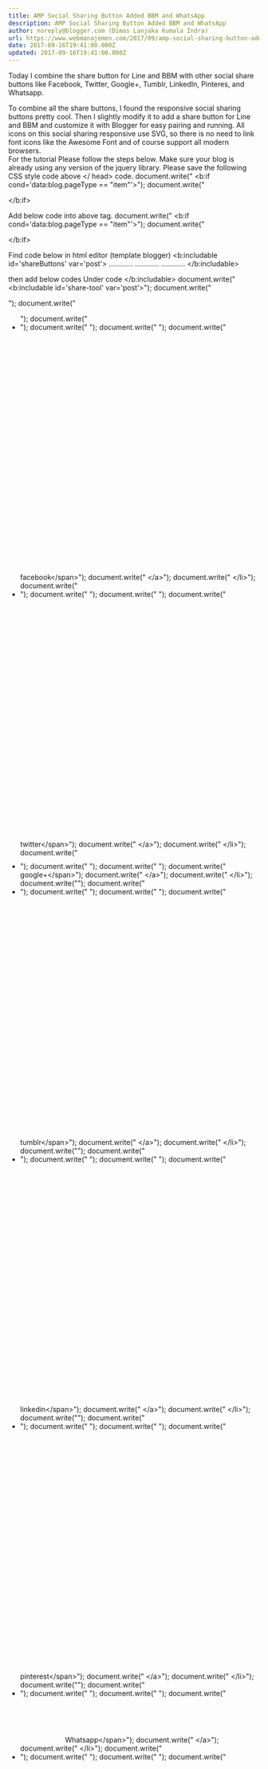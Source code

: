 ```yaml
---
title: AMP Social Sharing Button Added BBM and WhatsApp
description: AMP Social Sharing Button Added BBM and WhatsApp
author: noreply@blogger.com (Dimas Lanjaka Kumala Indra)
url: https://www.webmanajemen.com/2017/09/amp-social-sharing-button-added-bbm-and.html
date: 2017-09-16T19:41:00.000Z
updated: 2017-09-16T19:41:00.000Z
---
```


Today I combine the share button for Line and BBM with other social share buttons like Facebook, Twitter, Google+, Tumblr, LinkedIn, Pinteres, and Whatsapp.  

To combine all the share buttons, I found the responsive social sharing buttons pretty cool. Then I slightly modify it to add a share button for Line and BBM and customize it with Blogger for easy pairing and running.   All icons on this social sharing responsive use SVG, so there is no need to link font icons like the Awesome Font and of course support all modern browsers.  
For the tutorial Please follow the steps below. 
Make sure your blog is already using any version of the jquery library.
Please save the following CSS style code above </ head> code.
document.write("
<b:if cond='data:blog.pageType == &quot;item&quot;'>");
document.write("<style type='text\/css'>");
document.write("\/*<![CDATA[*\/");
document.write(".rrssb-buttons{box-sizing:border-box;font-family:"Helvetica Neue",Helvetica,Arial,sans-serif;font-size:10px;height:36px;margin:0;padding:0;width:100%}");
document.write(".rrssb-buttons:after{clear:both}");
document.write(".rrssb-buttons:after,.rrssb-buttons:before{content:' ';display:table}");
document.write(".rrssb-buttons li{box-sizing:border-box;float:left;height:100%;line-height:13px;list-style:none;margin:0;padding:0 2px}");
document.write(".rrssb-buttons li.rrssb-line a{background-color:#00C300}");
document.write(".rrssb-buttons li.rrssb-line a:hover{background-color:#00C300}");
document.write(".rrssb-buttons li.rrssb-facebook a{background-color:#306199}");
document.write(".rrssb-buttons li.rrssb-facebook a:hover{background-color:#244872}");
document.write(".rrssb-buttons li.rrssb-tumblr a{background-color:#32506d}");
document.write(".rrssb-buttons li.rrssb-tumblr a:hover{background-color:#22364a}");
document.write(".rrssb-buttons li.rrssb-linkedin a{background-color:#007bb6}");
document.write(".rrssb-buttons li.rrssb-linkedin a:hover{background-color:#005983}");
document.write(".rrssb-buttons li.rrssb-twitter a{background-color:#26c4f1}");
document.write(".rrssb-buttons li.rrssb-twitter a:hover{background-color:#0eaad6}");
document.write(".rrssb-buttons li.rrssb-googleplus a{background-color:#e93f2e}");
document.write(".rrssb-buttons li.rrssb-googleplus a:hover{background-color:#ce2616}");
document.write(".rrssb-buttons li.rrssb-pinterest a{background-color:#b81621}");
document.write(".rrssb-buttons li.rrssb-pinterest a:hover{background-color:#8a1119}");
document.write(".rrssb-buttons li.rrssb-whatsapp a{background-color:#43d854}");
document.write(".rrssb-buttons li.rrssb-whatsapp a:hover{background-color:#28c039}");
document.write(".rrssb-buttons li.rrssb-bbm a{background-color:#000}");
document.write(".rrssb-buttons li.rrssb-bbm a:hover{background-color:#000}");
document.write(".rrssb-buttons li a{background-color:#ccc;border-radius:2px;box-sizing:border-box;display:block;-moz-osx-font-smoothing:grayscale;-webkit-font-smoothing:antialiased;font-weight:400;height:100%;padding:11px 7px 12px 27px;position:relative;text-align:center;text-decoration:none;-webkit-transition:background-color .2s ease-in-out;transition:background-color .2s ease-in-out;width:100%}");
document.write(".rrssb-buttons li a .rrssb-icon{display:block;left:10px;padding-top:9px;position:absolute;top:0;width:10%}");
document.write(".rrssb-buttons li a .rrssb-icon svg{height:17px;width:17px}");
document.write(".rrssb-buttons li.rrssb-line a .rrssb-icon svg{height:36px;width:36px;}");
document.write(".rrssb-buttons li.rrssb-bbm a .rrssb-icon svg{height:26px;width:26px;margin: 5px 0 0 0;}");
document.write(".rrssb-buttons li.rrssb-line a,.rrssb-buttons li.rrssb-bbm a{padding:0}");
document.write(".rrssb-buttons li.rrssb-line a .rrssb-icon,.rrssb-buttons li.rrssb-bbm a .rrssb-icon{padding-top:0}");
document.write(".rrssb-buttons li a .rrssb-icon svg circle,.rrssb-buttons li a .rrssb-icon svg path{fill:#fff}");
document.write(".rrssb-buttons li a .rrssb-text{color:#fff}");
document.write(".rrssb-buttons li a:active{box-shadow:inset 1px 3px 15px 0 rgba(22,0,0,.25)}");
document.write(".rrssb-buttons li.small a{padding:0}");
document.write(".rrssb-buttons li.small a .rrssb-icon{left:auto;margin:0 auto;overflow:hidden;position:relative;top:auto;width:100%}");
document.write(".rrssb-buttons li.small a .rrssb-text{visibility:hidden}");
document.write(".rrssb-buttons.large-format,.rrssb-buttons.large-format li{height:auto}");
document.write(".rrssb-buttons.large-format li a{-webkit-backface-visibility:hidden;backface-visibility:hidden;border-radius:.2em;padding:8.5% 0 8.5% 12%}");
document.write(".rrssb-buttons.large-format li a .rrssb-icon{height:100%;left:7%;padding-top:0;width:12%}");
document.write(".rrssb-buttons.large-format li a .rrssb-icon svg{height:100%;position:absolute;top:0;width:100%}");
document.write(".rrssb-buttons.large-format li a .rrssb-text{-webkit-backface-visibility:hidden;backface-visibility:hidden}");
document.write(".rrssb-buttons.small-format{padding-top:5px}");
document.write(".rrssb-buttons.small-format li{height:80%;padding:0 1px}");
document.write(".rrssb-buttons.small-format li a .rrssb-icon{height:100%;padding-top:0}");
document.write(".rrssb-buttons.small-format li a .rrssb-icon svg{height:48%;position:relative;top:6px;width:80%}");
document.write(".rrssb-buttons.tiny-format{height:22px;position:relative}");
document.write(".rrssb-buttons.tiny-format li{padding-right:7px}");
document.write(".rrssb-buttons.tiny-format li a{background-color:transparent;padding:0}");
document.write(".rrssb-buttons.tiny-format li a .rrssb-icon{height:100%}");
document.write(".rrssb-buttons.tiny-format li a .rrssb-icon svg{height:70%;width:100%}");
document.write(".rrssb-buttons.tiny-format li a:active,.rrssb-buttons.tiny-format li a:hover{background-color:transparent}");
document.write(".rrssb-buttons.tiny-format li.rrssb-line a .rrssb-icon svg path{fill:#0a88ff}");
document.write(".rrssb-buttons.tiny-format li.rrssb-line a .rrssb-icon:hover .rrssb-icon svg path{fill:#0a88ff}");
document.write(".rrssb-buttons.tiny-format li.rrssb-facebook a .rrssb-icon svg path{fill:#306199}");
document.write(".rrssb-buttons.tiny-format li.rrssb-facebook a .rrssb-icon:hover .rrssb-icon svg path{fill:#18304b}");
document.write(".rrssb-buttons.tiny-format li.rrssb-tumblr a .rrssb-icon svg path{fill:#32506d}");
document.write(".rrssb-buttons.tiny-format li.rrssb-tumblr a .rrssb-icon:hover .rrssb-icon svg path{fill:#121d27}");
document.write(".rrssb-buttons.tiny-format li.rrssb-linkedin a .rrssb-icon svg path{fill:#007bb6}");
document.write(".rrssb-buttons.tiny-format li.rrssb-linkedin a .rrssb-icon:hover .rrssb-icon svg path{fill:#003650}");
document.write(".rrssb-buttons.tiny-format li.rrssb-twitter a .rrssb-icon svg path{fill:#26c4f1}");
document.write(".rrssb-buttons.tiny-format li.rrssb-twitter a .rrssb-icon:hover .rrssb-icon svg path{fill:#0b84a6}");
document.write(".rrssb-buttons.tiny-format li.rrssb-googleplus a .rrssb-icon svg path{fill:#e93f2e}");
document.write(".rrssb-buttons.tiny-format li.rrssb-googleplus a .rrssb-icon:hover .rrssb-icon svg path{fill:#a01e11}");
document.write(".rrssb-buttons.tiny-format li.rrssb-pinterest a .rrssb-icon svg path{fill:#b81621}");
document.write(".rrssb-buttons.tiny-format li.rrssb-pinterest a .rrssb-icon:hover .rrssb-icon svg path{fill:#5d0b11}");
document.write(".rrssb-buttons.tiny-format li.rrssb-whatsapp a .rrssb-icon svg path{fill:#43d854}");
document.write(".rrssb-buttons.tiny-format li.rrssb-whatsapp a .rrssb-icon:hover .rrssb-icon svg path{fill:#1f962d}");
document.write(".rrssb-buttons.tiny-format li.rrssb-bbm a .rrssb-icon svg path{fill:#000}");
document.write(".rrssb-buttons.tiny-format li.rrssb-bbm a .rrssb-icon:hover .rrssb-icon svg path{fill:#000}");
document.write("@media screen and (max-width:414px){.rrssb-buttons.small-format li.rrssb-line a .rrssb-icon svg{height:24px;width:24px;margin: -5px 0 0;}");
document.write(".rrssb-buttons.small-format li.rrssb-bbm a .rrssb-icon svg{height:18px;width:18px;margin: -2px 0 0;}");
document.write("}");
document.write("\/*]]>*\/");
document.write("<\/style>");
document.write("<\/b:if>");

<b:if cond='data:blog.pageType == &quot;item&quot;'>
<style type='text/css'>
/*<![CDATA[*/
.rrssb-buttons{box-sizing:border-box;font-family:"Helvetica Neue",Helvetica,Arial,sans-serif;font-size:10px;height:36px;margin:0;padding:0;width:100%}
.rrssb-buttons:after{clear:both}
.rrssb-buttons:after,.rrssb-buttons:before{content:' ';display:table}
.rrssb-buttons li{box-sizing:border-box;float:left;height:100%;line-height:13px;list-style:none;margin:0;padding:0 2px}
.rrssb-buttons li.rrssb-line a{background-color:#00C300}
.rrssb-buttons li.rrssb-line a:hover{background-color:#00C300}
.rrssb-buttons li.rrssb-facebook a{background-color:#306199}
.rrssb-buttons li.rrssb-facebook a:hover{background-color:#244872}
.rrssb-buttons li.rrssb-tumblr a{background-color:#32506d}
.rrssb-buttons li.rrssb-tumblr a:hover{background-color:#22364a}
.rrssb-buttons li.rrssb-linkedin a{background-color:#007bb6}
.rrssb-buttons li.rrssb-linkedin a:hover{background-color:#005983}
.rrssb-buttons li.rrssb-twitter a{background-color:#26c4f1}
.rrssb-buttons li.rrssb-twitter a:hover{background-color:#0eaad6}
.rrssb-buttons li.rrssb-googleplus a{background-color:#e93f2e}
.rrssb-buttons li.rrssb-googleplus a:hover{background-color:#ce2616}
.rrssb-buttons li.rrssb-pinterest a{background-color:#b81621}
.rrssb-buttons li.rrssb-pinterest a:hover{background-color:#8a1119}
.rrssb-buttons li.rrssb-whatsapp a{background-color:#43d854}
.rrssb-buttons li.rrssb-whatsapp a:hover{background-color:#28c039}
.rrssb-buttons li.rrssb-bbm a{background-color:#000}
.rrssb-buttons li.rrssb-bbm a:hover{background-color:#000}
.rrssb-buttons li a{background-color:#ccc;border-radius:2px;box-sizing:border-box;display:block;-moz-osx-font-smoothing:grayscale;-webkit-font-smoothing:antialiased;font-weight:400;height:100%;padding:11px 7px 12px 27px;position:relative;text-align:center;text-decoration:none;-webkit-transition:background-color .2s ease-in-out;transition:background-color .2s ease-in-out;width:100%}
.rrssb-buttons li a .rrssb-icon{display:block;left:10px;padding-top:9px;position:absolute;top:0;width:10%}
.rrssb-buttons li a .rrssb-icon svg{height:17px;width:17px}
.rrssb-buttons li.rrssb-line a .rrssb-icon svg{height:36px;width:36px;}
.rrssb-buttons li.rrssb-bbm a .rrssb-icon svg{height:26px;width:26px;margin: 5px 0 0 0;}
.rrssb-buttons li.rrssb-line a,.rrssb-buttons li.rrssb-bbm a{padding:0}
.rrssb-buttons li.rrssb-line a .rrssb-icon,.rrssb-buttons li.rrssb-bbm a .rrssb-icon{padding-top:0}
.rrssb-buttons li a .rrssb-icon svg circle,.rrssb-buttons li a .rrssb-icon svg path{fill:#fff}
.rrssb-buttons li a .rrssb-text{color:#fff}
.rrssb-buttons li a:active{box-shadow:inset 1px 3px 15px 0 rgba(22,0,0,.25)}
.rrssb-buttons li.small a{padding:0}
.rrssb-buttons li.small a .rrssb-icon{left:auto;margin:0 auto;overflow:hidden;position:relative;top:auto;width:100%}
.rrssb-buttons li.small a .rrssb-text{visibility:hidden}
.rrssb-buttons.large-format,.rrssb-buttons.large-format li{height:auto}
.rrssb-buttons.large-format li a{-webkit-backface-visibility:hidden;backface-visibility:hidden;border-radius:.2em;padding:8.5% 0 8.5% 12%}
.rrssb-buttons.large-format li a .rrssb-icon{height:100%;left:7%;padding-top:0;width:12%}
.rrssb-buttons.large-format li a .rrssb-icon svg{height:100%;position:absolute;top:0;width:100%}
.rrssb-buttons.large-format li a .rrssb-text{-webkit-backface-visibility:hidden;backface-visibility:hidden}
.rrssb-buttons.small-format{padding-top:5px}
.rrssb-buttons.small-format li{height:80%;padding:0 1px}
.rrssb-buttons.small-format li a .rrssb-icon{height:100%;padding-top:0}
.rrssb-buttons.small-format li a .rrssb-icon svg{height:48%;position:relative;top:6px;width:80%}
.rrssb-buttons.tiny-format{height:22px;position:relative}
.rrssb-buttons.tiny-format li{padding-right:7px}
.rrssb-buttons.tiny-format li a{background-color:transparent;padding:0}
.rrssb-buttons.tiny-format li a .rrssb-icon{height:100%}
.rrssb-buttons.tiny-format li a .rrssb-icon svg{height:70%;width:100%}
.rrssb-buttons.tiny-format li a:active,.rrssb-buttons.tiny-format li a:hover{background-color:transparent}
.rrssb-buttons.tiny-format li.rrssb-line a .rrssb-icon svg path{fill:#0a88ff}
.rrssb-buttons.tiny-format li.rrssb-line a .rrssb-icon:hover .rrssb-icon svg path{fill:#0a88ff}
.rrssb-buttons.tiny-format li.rrssb-facebook a .rrssb-icon svg path{fill:#306199}
.rrssb-buttons.tiny-format li.rrssb-facebook a .rrssb-icon:hover .rrssb-icon svg path{fill:#18304b}
.rrssb-buttons.tiny-format li.rrssb-tumblr a .rrssb-icon svg path{fill:#32506d}
.rrssb-buttons.tiny-format li.rrssb-tumblr a .rrssb-icon:hover .rrssb-icon svg path{fill:#121d27}
.rrssb-buttons.tiny-format li.rrssb-linkedin a .rrssb-icon svg path{fill:#007bb6}
.rrssb-buttons.tiny-format li.rrssb-linkedin a .rrssb-icon:hover .rrssb-icon svg path{fill:#003650}
.rrssb-buttons.tiny-format li.rrssb-twitter a .rrssb-icon svg path{fill:#26c4f1}
.rrssb-buttons.tiny-format li.rrssb-twitter a .rrssb-icon:hover .rrssb-icon svg path{fill:#0b84a6}
.rrssb-buttons.tiny-format li.rrssb-googleplus a .rrssb-icon svg path{fill:#e93f2e}
.rrssb-buttons.tiny-format li.rrssb-googleplus a .rrssb-icon:hover .rrssb-icon svg path{fill:#a01e11}
.rrssb-buttons.tiny-format li.rrssb-pinterest a .rrssb-icon svg path{fill:#b81621}
.rrssb-buttons.tiny-format li.rrssb-pinterest a .rrssb-icon:hover .rrssb-icon svg path{fill:#5d0b11}
.rrssb-buttons.tiny-format li.rrssb-whatsapp a .rrssb-icon svg path{fill:#43d854}
.rrssb-buttons.tiny-format li.rrssb-whatsapp a .rrssb-icon:hover .rrssb-icon svg path{fill:#1f962d}
.rrssb-buttons.tiny-format li.rrssb-bbm a .rrssb-icon svg path{fill:#000}
.rrssb-buttons.tiny-format li.rrssb-bbm a .rrssb-icon:hover .rrssb-icon svg path{fill:#000}
@media screen and (max-width:414px){.rrssb-buttons.small-format li.rrssb-line a .rrssb-icon svg{height:24px;width:24px;margin: -5px 0 0;}
.rrssb-buttons.small-format li.rrssb-bbm a .rrssb-icon svg{height:18px;width:18px;margin: -2px 0 0;}
}/*]]>*/
</style>
</b:if>

Add below code into above </body> tag.
document.write("
<b:if cond='data:blog.pageType == &quot;item&quot;'>");
document.write("<script type='text\/javascript'>");
document.write("\/\/<![CDATA[");
document.write("+function(t,e,r){"use strict";var i={calc:!1};e.fn.rrssb=function(t){var i=e.extend({description:r,image:r,title:r,url:r},t);i.title||(i.description?i.description:"")+(i.url?"\n\n"+i.url:"");for(var s in i)i.hasOwnProperty(s)&&i[s]!==r&&(i[s]=a(i[s]));i.url!==r&&(e(this).find(".rrssb-facebook a").attr("href","https:\/\/www.facebook.com\/sharer\/sharer.php?u="+i.url),e(this).find(".rrssb-tumblr a").attr("href","http:\/\/tumblr.com\/share\/link?url="+i.url+(i.title!==r?"&name="+i.title:"")+(i.description!==r?"&description="+i.description:"")),e(this).find(".rrssb-linkedin a").attr("href","http:\/\/www.linkedin.com\/shareArticle?mini=true&url="+i.url+(i.title!==r?"&title="+i.title:"")+(i.description!==r?"&summary="+i.description:"")),e(this).find(".rrssb-twitter a").attr("href","https:\/\/twitter.com\/intent\/tweet?text="+(i.description!==r?i.description:"")+"%20"+i.url),e(this).find(".rrssb-googleplus a").attr("href","https:\/\/plus.google.com\/share?url="+i.url),e(this).find(".rrssb-pinterest a").attr("href","http:\/\/pinterest.com\/pin\/create\/button\/?url="+i.url+(i.image!==r?"&amp;media="+i.image:"")+(i.description!==r?"&description="+i.description:"")),e(this).find(".rrssb-bbm a").attr("href","bbmi:\/\/api\/share?message="+i.url+(i.title!==r?"?ref=bbm&userCustomMessage="+i.title:"")),e(this).find(".rrssb-whatsapp a").attr("href","whatsapp:\/\/send?text="+(i.description!==r?i.description+"%20":i.title!==r?i.title+"%20":"")+i.url)),e(this).find(".rrssb-line a").attr("href","https:\/\/timeline.line.me\/social-plugin\/share?url="+i.url)};var s=function(){var t=e("<div>"),r=["calc","-webkit-calc","-moz-calc"];e("body").append(t);for(var s=0;s<r.length;s++)if(t.css("width",r[s]+"(1px)"),1===t.width()){i.calc=r[s];break}t.remove()},a=function(t){if(t!==r&&null!==t){if(null===t.match(\/%[0-9a-f]{2}\/i))return encodeURIComponent(t);t=decodeURIComponent(t),a(t)}},n=function(){e(".rrssb-buttons").each(function(t){var r=e(this),i=e("li:visible",r),s=i.length,a=100\/s;i.css("width",a+"%").attr("data-initwidth",a)})},l=function(){e(".rrssb-buttons").each(function(t){var r=e(this),i=r.width(),s=e("li",r).not(".small").eq(0).width(),a=e("li.small",r).length;if(s>80&&a<1){r.addClass("large-format");var n=s\/12+"px";r.css("font-size",n)}else r.removeClass("large-format"),r.css("font-size","");i<25*a?r.removeClass("small-format").addClass("tiny-format"):r.removeClass("tiny-format")})},o=function(){e(".rrssb-buttons").each(function(t){var r=e(this),i=e("li",r),s=i.filter(".small"),a=0,n=0,l=s.eq(0),o=parseFloat(l.attr("data-size"))+55,c=s.length;if(c===i.length){var d=42*c,u=r.width();d+o<u&&(r.removeClass("small-format"),s.eq(0).removeClass("small"),h())}else{i.not(".small").each(function(t){var r=e(this),i=parseFloat(r.attr("data-size"))+55,s=parseFloat(r.width());a+=s,n+=i});var m=a-n;o<m&&(l.removeClass("small"),h())}})},c=function(t){e(".rrssb-buttons").each(function(t){var r=e(this),i=e("li",r);e(i.get().reverse()).each(function(t,r){var s=e(this);if(s.hasClass("small")===!1){var a=parseFloat(s.attr("data-size"))+55,n=parseFloat(s.width());if(a>n){var l=i.not(".small").last();e(l).addClass("small"),h()}}--r||o()})}),t===!0&&u(h)},h=function(){e(".rrssb-buttons").each(function(t){var r,s,a,l,o,c=e(this),h=e("li",c),d=h.filter(".small"),u=d.length;u>0&&u!==h.length?(c.removeClass("small-format"),d.css("width","42px"),a=42*u,r=h.not(".small").length,s=100\/r,o=a\/r,i.calc===!1?(l=(c.innerWidth()-1)\/r-o,l=Math.floor(1e3*l)\/1e3,l+="px"):l=i.calc+"("+s+"% - "+o+"px)",h.not(".small").css("width",l)):u===h.length?(c.addClass("small-format"),n()):(c.removeClass("small-format"),n())}),l()},d=function(){e(".rrssb-buttons").each(function(t){e(this).addClass("rrssb-"+(t+1))}),s(),n(),e(".rrssb-buttons li .rrssb-text").each(function(t){var r=e(this),i=r.width();r.closest("li").attr("data-size",i)}),c(!0)},u=function(t){e(".rrssb-buttons li.small").removeClass("small"),c(),t()},m=function(e,i,s,a){var n=t.screenLeft!==r?t.screenLeft:screen.left,l=t.screenTop!==r?t.screenTop:screen.top,o=t.innerWidth?t.innerWidth:document.documentElement.clientWidth?document.documentElement.clientWidth:screen.width,c=t.innerHeight?t.innerHeight:document.documentElement.clientHeight?document.documentElement.clientHeight:screen.height,h=o\/2-s\/2+n,d=c\/3-a\/3+l,u=t.open(e,i,"scrollbars=yes, width="+s+", height="+a+", top="+d+", left="+h);u&&u.focus&&u.focus()},f=function(){var t={};return function(e,r,i){i||(i="Don't call this twice without a uniqueId"),t[i]&&clearTimeout(t[i]),t[i]=setTimeout(e,r)}}();e(document).ready(function(){try{e(document).on("click",".rrssb-buttons a.popup",{},function(t){var r=e(this);m(r.attr("href"),r.find(".rrssb-text").html(),580,470),t.preventDefault()})}catch(t){}e(t).resize(function(){u(h),f(function(){u(h)},200,"finished resizing")}),d()}),t.rrssbInit=d}(window,jQuery);");
document.write("\/\/]]>");
document.write("<\/script>");
document.write("<\/b:if>");
document.write("");

<b:if cond='data:blog.pageType == &quot;item&quot;'>
<script type='text/javascript'>
//<![CDATA[
+function(t,e,r){"use strict";var i={calc:!1};e.fn.rrssb=function(t){var i=e.extend({description:r,image:r,title:r,url:r},t);i.title||(i.description?i.description:"")+(i.url?"\n\n"+i.url:"");for(var s in i)i.hasOwnProperty(s)&&i[s]!==r&&(i[s]=a(i[s]));i.url!==r&&(e(this).find(".rrssb-facebook a").attr("href","https://www.facebook.com/sharer/sharer.php?u="+i.url),e(this).find(".rrssb-tumblr a").attr("href","http://tumblr.com/share/link?url="+i.url+(i.title!==r?"&name="+i.title:"")+(i.description!==r?"&description="+i.description:"")),e(this).find(".rrssb-linkedin a").attr("href","http://www.linkedin.com/shareArticle?mini=true&url="+i.url+(i.title!==r?"&title="+i.title:"")+(i.description!==r?"&summary="+i.description:"")),e(this).find(".rrssb-twitter a").attr("href","https://twitter.com/intent/tweet?text="+(i.description!==r?i.description:"")+"%20"+i.url),e(this).find(".rrssb-googleplus a").attr("href","https://plus.google.com/share?url="+i.url),e(this).find(".rrssb-pinterest a").attr("href","http://pinterest.com/pin/create/button/?url="+i.url+(i.image!==r?"&amp;media="+i.image:"")+(i.description!==r?"&description="+i.description:"")),e(this).find(".rrssb-bbm a").attr("href","bbmi://api/share?message="+i.url+(i.title!==r?"?ref=bbm&userCustomMessage="+i.title:"")),e(this).find(".rrssb-whatsapp a").attr("href","whatsapp://send?text="+(i.description!==r?i.description+"%20":i.title!==r?i.title+"%20":"")+i.url)),e(this).find(".rrssb-line a").attr("href","https://timeline.line.me/social-plugin/share?url="+i.url)};var s=function(){var t=e("<div>"),r=["calc","-webkit-calc","-moz-calc"];e("body").append(t);for(var s=0;s<r.length;s++)if(t.css("width",r[s]+"(1px)"),1===t.width()){i.calc=r[s];break}t.remove()},a=function(t){if(t!==r&&null!==t){if(null===t.match(/%[0-9a-f]{2}/i))return encodeURIComponent(t);t=decodeURIComponent(t),a(t)}},n=function(){e(".rrssb-buttons").each(function(t){var r=e(this),i=e("li:visible",r),s=i.length,a=100/s;i.css("width",a+"%").attr("data-initwidth",a)})},l=function(){e(".rrssb-buttons").each(function(t){var r=e(this),i=r.width(),s=e("li",r).not(".small").eq(0).width(),a=e("li.small",r).length;if(s>80&&a<1){r.addClass("large-format");var n=s/12+"px";r.css("font-size",n)}else r.removeClass("large-format"),r.css("font-size","");i<25*a?r.removeClass("small-format").addClass("tiny-format"):r.removeClass("tiny-format")})},o=function(){e(".rrssb-buttons").each(function(t){var r=e(this),i=e("li",r),s=i.filter(".small"),a=0,n=0,l=s.eq(0),o=parseFloat(l.attr("data-size"))+55,c=s.length;if(c===i.length){var d=42*c,u=r.width();d+o<u&&(r.removeClass("small-format"),s.eq(0).removeClass("small"),h())}else{i.not(".small").each(function(t){var r=e(this),i=parseFloat(r.attr("data-size"))+55,s=parseFloat(r.width());a+=s,n+=i});var m=a-n;o<m&&(l.removeClass("small"),h())}})},c=function(t){e(".rrssb-buttons").each(function(t){var r=e(this),i=e("li",r);e(i.get().reverse()).each(function(t,r){var s=e(this);if(s.hasClass("small")===!1){var a=parseFloat(s.attr("data-size"))+55,n=parseFloat(s.width());if(a>n){var l=i.not(".small").last();e(l).addClass("small"),h()}}--r||o()})}),t===!0&&u(h)},h=function(){e(".rrssb-buttons").each(function(t){var r,s,a,l,o,c=e(this),h=e("li",c),d=h.filter(".small"),u=d.length;u>0&&u!==h.length?(c.removeClass("small-format"),d.css("width","42px"),a=42*u,r=h.not(".small").length,s=100/r,o=a/r,i.calc===!1?(l=(c.innerWidth()-1)/r-o,l=Math.floor(1e3*l)/1e3,l+="px"):l=i.calc+"("+s+"% - "+o+"px)",h.not(".small").css("width",l)):u===h.length?(c.addClass("small-format"),n()):(c.removeClass("small-format"),n())}),l()},d=function(){e(".rrssb-buttons").each(function(t){e(this).addClass("rrssb-"+(t+1))}),s(),n(),e(".rrssb-buttons li .rrssb-text").each(function(t){var r=e(this),i=r.width();r.closest("li").attr("data-size",i)}),c(!0)},u=function(t){e(".rrssb-buttons li.small").removeClass("small"),c(),t()},m=function(e,i,s,a){var n=t.screenLeft!==r?t.screenLeft:screen.left,l=t.screenTop!==r?t.screenTop:screen.top,o=t.innerWidth?t.innerWidth:document.documentElement.clientWidth?document.documentElement.clientWidth:screen.width,c=t.innerHeight?t.innerHeight:document.documentElement.clientHeight?document.documentElement.clientHeight:screen.height,h=o/2-s/2+n,d=c/3-a/3+l,u=t.open(e,i,"scrollbars=yes, width="+s+", height="+a+", top="+d+", left="+h);u&&u.focus&&u.focus()},f=function(){var t={};return function(e,r,i){i||(i="Don't call this twice without a uniqueId"),t[i]&&clearTimeout(t[i]),t[i]=setTimeout(e,r)}}();e(document).ready(function(){try{e(document).on("click",".rrssb-buttons a.popup",{},function(t){var r=e(this);m(r.attr("href"),r.find(".rrssb-text").html(),580,470),t.preventDefault()})}catch(t){}e(t).resize(function(){u(h),f(function(){u(h)},200,"finished resizing")}),d()}),t.rrssbInit=d}(window,jQuery);
//]]>
</script>
</b:if>

Find code below in html editor (template blogger)
<b:includable id='shareButtons' var='post'>
............
............
............
</b:includable>

then add below codes Under code </b:includable> document.write("
            <b:includable id='share-tool' var='post'>");
document.write("<div class='share-wrapper' id='share-wrapper'>");
document.write("  <ul class='rrssb-buttons'>");
document.write("    <li class='rrssb-facebook'>");
document.write("      <a class='popup' expr:href='&quot;https:\/\/www.facebook.com\/sharer\/sharer.php?u=&quot; + data:post.url'>");
document.write("        <span class='rrssb-icon'>");
document.write("            <svg viewBox='0 0 29 29' xmlns='http:\/\/www.w3.org\/2000\/svg'><path d='M26.4 0H2.6C1.714 0 0 1.715 0 2.6v23.8c0 .884 1.715 2.6 2.6 2.6h12.393V17.988h-3.996v-3.98h3.997v-3.062c0-3.746 2.835-5.97 6.177-5.97 1.6 0 2.444.173 2.845.226v3.792H21.18c-1.817 0-2.156.9-2.156 2.168v2.847h5.045l-.66 3.978h-4.386V29H26.4c.884 0 2.6-1.716 2.6-2.6V2.6c0-.885-1.716-2.6-2.6-2.6z'\/><\/svg>");
document.write("          <\/span>");
document.write("        <span class='rrssb-text'>facebook<\/span>");
document.write("      <\/a>");
document.write("    <\/li>");
document.write("    <li class='rrssb-twitter'>");
document.write("      <a class='popup' expr:href='&quot;https:\/\/twitter.com\/intent\/tweet?text=&quot; + data:post.title + &quot;&amp;url=&quot; + data:post.url'>");
document.write("        <span class='rrssb-icon'>");
document.write("            <svg viewBox='0 0 28 28' xmlns='http:\/\/www.w3.org\/2000\/svg'><path d='M24.253 8.756C24.69 17.08 18.297 24.182 9.97 24.62a15.093 15.093 0 0 1-8.86-2.32c2.702.18 5.375-.648 7.507-2.32a5.417 5.417 0 0 1-4.49-3.64c.802.13 1.62.077 2.4-.154a5.416 5.416 0 0 1-4.412-5.11 5.43 5.43 0 0 0 2.168.387A5.416 5.416 0 0 1 2.89 4.498a15.09 15.09 0 0 0 10.913 5.573 5.185 5.185 0 0 1 3.434-6.48 5.18 5.18 0 0 1 5.546 1.682 9.076 9.076 0 0 0 3.33-1.317 5.038 5.038 0 0 1-2.4 2.942 9.068 9.068 0 0 0 3.02-.85 5.05 5.05 0 0 1-2.48 2.71z'\/><\/svg>");
document.write("          <\/span>");
document.write("        <span class='rrssb-text'>twitter<\/span>");
document.write("      <\/a>");
document.write("    <\/li>");
document.write("    <li class='rrssb-googleplus'>");
document.write("      <a class='popup' expr:href='&quot;https:\/\/plus.google.com\/share?url=&quot; + data:post.url'>");
document.write("        <span class='rrssb-icon'>");
document.write("            <svg height='24' viewBox='0 0 24 24' width='24' xmlns='http:\/\/www.w3.org\/2000\/svg'><path d='M21 8.29h-1.95v2.6h-2.6v1.82h2.6v2.6H21v-2.6h2.6v-1.885H21V8.29zM7.614 10.306v2.925h3.9c-.26 1.69-1.755 2.925-3.9 2.925-2.34 0-4.29-2.016-4.29-4.354s1.885-4.353 4.29-4.353c1.104 0 2.014.326 2.794 1.105l2.08-2.08c-1.3-1.17-2.924-1.883-4.874-1.883C3.65 4.586.4 7.835.4 11.8s3.25 7.212 7.214 7.212c4.224 0 6.953-2.988 6.953-7.082 0-.52-.065-1.104-.13-1.624H7.614z'\/><\/svg>            <\/span>");
document.write("        <span class='rrssb-text'>google+<\/span>");
document.write("      <\/a>");
document.write("    <\/li>");
document.write("");
document.write("    <li class='rrssb-tumblr'>");
document.write("      <a expr:href='&quot;http:\/\/tumblr.com\/share\/link?url=&quot; + data:post.url + &quot;&amp;name=&quot; + data:post.title + &quot;&amp;description=&quot; + data:post.snippet' target='_blank'>");
document.write("        <span class='rrssb-icon'>");
document.write("            <svg viewBox='0 0 28 28' xmlns='http:\/\/www.w3.org\/2000\/svg'><path d='M18.02 21.842c-2.03.052-2.422-1.396-2.44-2.446v-7.294h4.73V7.874H15.6V1.592h-3.714s-.167.053-.182.186c-.218 1.935-1.144 5.33-4.988 6.688v3.637h2.927v7.677c0 2.8 1.7 6.7 7.3 6.6 1.863-.03 3.934-.795 4.392-1.453l-1.22-3.54c-.52.213-1.415.413-2.115.455z'\/><\/svg>");
document.write("          <\/span>");
document.write("        <span class='rrssb-text'>tumblr<\/span>");
document.write("      <\/a>");
document.write("    <\/li>");
document.write("");
document.write("    <li class='rrssb-linkedin'>");
document.write("      <a class='popup' expr:href='&quot;http:\/\/www.linkedin.com\/shareArticle?mini=true&amp;url=&quot; + data:post.url'>");
document.write("        <span class='rrssb-icon'>");
document.write("            <svg viewBox='0 0 28 28' xmlns='http:\/\/www.w3.org\/2000\/svg'><path d='M25.424 15.887v8.447h-4.896v-7.882c0-1.98-.71-3.33-2.48-3.33-1.354 0-2.158.91-2.514 1.802-.13.315-.162.753-.162 1.194v8.216h-4.9s.067-13.35 0-14.73h4.9v2.087c-.01.017-.023.033-.033.05h.032v-.05c.65-1.002 1.812-2.435 4.414-2.435 3.222 0 5.638 2.106 5.638 6.632zM5.348 2.5c-1.676 0-2.772 1.093-2.772 2.54 0 1.42 1.066 2.538 2.717 2.546h.032c1.71 0 2.77-1.132 2.77-2.546C8.056 3.593 7.02 2.5 5.344 2.5h.005zm-2.48 21.834h4.896V9.604H2.867v14.73z'\/><\/svg>");
document.write("          <\/span>");
document.write("        <span class='rrssb-text'>linkedin<\/span>");
document.write("      <\/a>");
document.write("    <\/li>");
document.write("");
document.write("    <li class='rrssb-pinterest'>");
document.write("      <a expr:href='&quot;http:\/\/pinterest.com\/pin\/create\/button\/?url=&quot; + data:post.url + &quot;&amp;media=&quot; + data:post.firstImageUrl + &quot;&amp;description=&quot; + data:post.title' target='_blank'>");
document.write("        <span class='rrssb-icon'>");
document.write("            <svg viewBox='0 0 28 28' xmlns='http:\/\/www.w3.org\/2000\/svg'><path d='M14.02 1.57c-7.06 0-12.784 5.723-12.784 12.785S6.96 27.14 14.02 27.14c7.062 0 12.786-5.725 12.786-12.785 0-7.06-5.724-12.785-12.785-12.785zm1.24 17.085c-1.16-.09-1.648-.666-2.558-1.22-.5 2.627-1.113 5.146-2.925 6.46-.56-3.972.822-6.952 1.462-10.117-1.094-1.84.13-5.545 2.437-4.632 2.837 1.123-2.458 6.842 1.1 7.557 3.71.744 5.226-6.44 2.924-8.775-3.324-3.374-9.677-.077-8.896 4.754.19 1.178 1.408 1.538.49 3.168-2.13-.472-2.764-2.15-2.683-4.388.132-3.662 3.292-6.227 6.46-6.582 4.008-.448 7.772 1.474 8.29 5.24.58 4.254-1.815 8.864-6.1 8.532v.003z'\/><\/svg>");
document.write("          <\/span>");
document.write("        <span class='rrssb-text'>pinterest<\/span>");
document.write("      <\/a>");
document.write("    <\/li>");
document.write("");
document.write("    <li class='rrssb-whatsapp'>");
document.write("      <a data-action='share\/whatsapp\/share' expr:href='&quot;whatsapp:\/\/send?text=&quot; + data:post.title + &quot;%3A%20&quot; + data:post.url'>");
document.write("        <span class='rrssb-icon'>");
document.write("            <svg height='90' viewBox='0 0 90 90' width='90' xmlns='http:\/\/www.w3.org\/2000\/svg'><path d='M90 43.84c0 24.214-19.78 43.842-44.182 43.842a44.256 44.256 0 0 1-21.357-5.455L0 90l7.975-23.522a43.38 43.38 0 0 1-6.34-22.637C1.635 19.63 21.415 0 45.818 0 70.223 0 90 19.628 90 43.84zM45.818 6.983c-20.484 0-37.146 16.535-37.146 36.86 0 8.064 2.63 15.533 7.076 21.61l-4.64 13.688 14.274-4.537A37.122 37.122 0 0 0 45.82 80.7c20.48 0 37.145-16.533 37.145-36.857S66.3 6.983 45.818 6.983zm22.31 46.956c-.272-.447-.993-.717-2.075-1.254-1.084-.537-6.41-3.138-7.4-3.495-.993-.36-1.717-.54-2.438.536-.72 1.076-2.797 3.495-3.43 4.212-.632.72-1.263.81-2.347.27-1.082-.536-4.57-1.672-8.708-5.332-3.22-2.848-5.393-6.364-6.025-7.44-.63-1.076-.066-1.657.475-2.192.488-.482 1.084-1.255 1.625-1.882.543-.628.723-1.075 1.082-1.793.363-.718.182-1.345-.09-1.884-.27-.537-2.438-5.825-3.34-7.977-.902-2.15-1.803-1.793-2.436-1.793-.63 0-1.353-.09-2.075-.09-.722 0-1.896.27-2.89 1.344-.99 1.077-3.788 3.677-3.788 8.964 0 5.288 3.88 10.397 4.422 11.113.54.716 7.49 11.92 18.5 16.223 11.01 4.3 11.01 2.866 12.996 2.686 1.984-.18 6.406-2.6 7.312-5.107.9-2.513.9-4.664.63-5.112z'\/><\/svg>");
document.write("          <\/span>");
document.write("        <span class='rrssb-text'>Whatsapp<\/span>");
document.write("      <\/a>");
document.write("    <\/li>");
document.write("    <li class='rrssb-line'>");
document.write("      <a expr:href='&quot;https:\/\/timeline.line.me\/social-plugin\/share?url=&quot; + data:post.url' target='_blank'>");
document.write("        <span class='rrssb-icon'>");
document.write("           <svg class='icon icons8-LINE' viewBox='0 0 48 48'>");
document.write("    <path d='M12.5,42h23c3.59,0,6.5-2.91,6.5-6.5v-23C42,8.91,39.09,6,35.5,6h-23C8.91,6,6,8.91,6,12.5v23      C6,39.09,8.91,42,12.5,42z' style='fill:#00C300;'\/>");
document.write("    <path d='M37.113,22.417c0-5.865-5.88-10.637-13.107-10.637s-13.108,4.772-13.108,10.637      c0,5.258,4.663,9.662,10.962,10.495c0.427,0.092,1.008,0.282,1.155,0.646c0.132,0.331,0.086,0.85,0.042,1.185      c0,0-0.153,0.925-0.187,1.122c-0.057,0.331-0.263,1.296,1.135,0.707c1.399-0.589,7.548-4.445,10.298-7.611h-0.001      C36.203,26.879,37.113,24.764,37.113,22.417z M18.875,25.907h-2.604c-0.379,0-0.687-0.308-0.687-0.688V20.01      c0-0.379,0.308-0.687,0.687-0.687c0.379,0,0.687,0.308,0.687,0.687v4.521h1.917c0.379,0,0.687,0.308,0.687,0.687      C19.562,25.598,19.254,25.907,18.875,25.907z M21.568,25.219c0,0.379-0.308,0.688-0.687,0.688s-0.687-0.308-0.687-0.688V20.01      c0-0.379,0.308-0.687,0.687-0.687s0.687,0.308,0.687,0.687V25.219z M27.838,25.219c0,0.297-0.188,0.559-0.47,0.652      c-0.071,0.024-0.145,0.036-0.218,0.036c-0.215,0-0.42-0.103-0.549-0.275l-2.669-3.635v3.222c0,0.379-0.308,0.688-0.688,0.688      c-0.379,0-0.688-0.308-0.688-0.688V20.01c0-0.296,0.189-0.558,0.47-0.652c0.071-0.024,0.144-0.035,0.218-0.035      c0.214,0,0.42,0.103,0.549,0.275l2.67,3.635V20.01c0-0.379,0.309-0.687,0.688-0.687c0.379,0,0.687,0.308,0.687,0.687V25.219z      M32.052,21.927c0.379,0,0.688,0.308,0.688,0.688c0,0.379-0.308,0.687-0.688,0.687h-1.917v1.23h1.917      c0.379,0,0.688,0.308,0.688,0.687c0,0.379-0.309,0.688-0.688,0.688h-2.604c-0.378,0-0.687-0.308-0.687-0.688v-2.603      c0-0.001,0-0.001,0-0.001c0,0,0-0.001,0-0.001v-2.601c0-0.001,0-0.001,0-0.002c0-0.379,0.308-0.687,0.687-0.687h2.604      c0.379,0,0.688,0.308,0.688,0.687s-0.308,0.687-0.688,0.687h-1.917v1.23H32.052z' style='fill:#FFFFFF;'\/>");
document.write("  <\/svg>");
document.write("          <\/span>");
document.write("        <span class='rrssb-text'>line<\/span>");
document.write("      <\/a>");
document.write("    <\/li>");
document.write("    <li class='rrssb-bbm'>");
document.write("      <a expr:href='&quot;bbmi:\/\/api\/share?message=&quot; + data:post.url + &quot;?ref=bbm&amp;userCustomMessage=&quot; + data:post.title'>");
document.write("        <span class='rrssb-icon'>");
document.write("            <svg class='icon BlackBerry-Icon' viewBox='0 0 5067 5067'>");
document.write("    <rect height='5067' rx='489' ry='489' style='fill: black;' width='5067'\/>");
document.write("    <g>");
document.write("      <path d='M1327 885l2018 0c141,0 269,58 361,150 93,93 150,221 150,361l0 1457c0,141 -57,268 -150,361 -92,93 -220,150 -361,150l-1584 0 -724 737c64,-258 143,-487 226,-741 -115,-15 -219,-68 -297,-146 -93,-93 -150,-220 -150,-361l0 -1457c0,-140 57,-268 150,-361 92,-92 220,-150 361,-150zm2018 135l-2018 0c-104,0 -197,43 -266,111 -68,68 -110,162 -110,265l0 1457c0,103 42,197 110,265 69,69 162,111 266,111l27 0 90 0 -26 87c-11,37 -57,177 -102,312l369 -379 20 -20 28 0 1612 0c104,0 198,-42 266,-111 68,-68 110,-162 110,-265l0 -1457c0,-103 -42,-197 -110,-265 -68,-68 -162,-111 -266,-111z' style='fill: white; fill-rule: nonzero;'\/>");
document.write("      <path d='M1655 1452l310 0c91,0 149,75 129,166l0 0c-19,91 -110,166 -201,166l-310 0 72 -332z' style='fill: white;'\/>");
document.write("      <path d='M1565 1938l309 0c91,0 149,74 130,165l0 0c-20,92 -111,166 -202,166l-310 0 73 -331z' style='fill: white;'\/>");
document.write("      <path d='M2291 1452l309 0c91,0 150,75 130,166l0 0c-20,91 -111,166 -202,166l-309 0 72 -332z' style='fill: white;'\/>");
document.write("      <path d='M2200 1938l309 0c92,0 150,74 130,165l0 0c-20,92 -111,166 -202,166l-309 0 72 -331z' style='fill: white;'\/>");
document.write("      <path d='M2872 1748l309 0c91,0 149,74 130,165l0 0c-20,92 -111,166 -202,166l-310 0 73 -331z' style='fill: white;'\/>");
document.write("      <path d='M2781 2233l309 0c91,0 150,75 130,166l0 0c-20,91 -111,166 -202,166l-309 0 72 -332z' style='fill: white;'\/>");
document.write("      <path d='M2118 2419l309 0c91,0 150,75 130,166l0 0c-20,91 -111,166 -202,166l-309 0 72 -332z' style='fill: white;'\/>");
document.write("      <path d='M3819 1091l10 0c233,0 423,190 423,422l0 1715c0,232 -190,422 -423,422l-13 0 225 735 -719 -735 -1224 0c-165,0 -308,-96 -378,-235 17,2 34,2 51,2l1586 0c301,0 548,-246 548,-547l0 -1486c0,-107 -32,-208 -86,-293z' style='fill: white;'\/>");
document.write("    <\/g>");
document.write("  <\/svg>");
document.write("          <\/span>");
document.write("        <span class='rrssb-text'>blackberry<\/span>");
document.write("      <\/a>");
document.write("    <\/li>");
document.write("  <\/ul>");
document.write("<\/div>");
document.write("<\/b:includable>");
document.write("");

            <b:includable id='share-tool' var='post'>
<div class='share-wrapper' id='share-wrapper'>
  <ul class='rrssb-buttons'>
    <li class='rrssb-facebook'>
      <a class='popup' expr:href='&quot;https://www.facebook.com/sharer/sharer.php?u=&quot; + data:post.url'>
        <span class='rrssb-icon'>
            <svg viewBox='0 0 29 29' xmlns='http://www.w3.org/2000/svg'><path d='M26.4 0H2.6C1.714 0 0 1.715 0 2.6v23.8c0 .884 1.715 2.6 2.6 2.6h12.393V17.988h-3.996v-3.98h3.997v-3.062c0-3.746 2.835-5.97 6.177-5.97 1.6 0 2.444.173 2.845.226v3.792H21.18c-1.817 0-2.156.9-2.156 2.168v2.847h5.045l-.66 3.978h-4.386V29H26.4c.884 0 2.6-1.716 2.6-2.6V2.6c0-.885-1.716-2.6-2.6-2.6z'/></svg>
          </span>
        <span class='rrssb-text'>facebook</span>
      </a>
    </li>
    <li class='rrssb-twitter'>
      <a class='popup' expr:href='&quot;https://twitter.com/intent/tweet?text=&quot; + data:post.title + &quot;&amp;url=&quot; + data:post.url'>
        <span class='rrssb-icon'>
            <svg viewBox='0 0 28 28' xmlns='http://www.w3.org/2000/svg'><path d='M24.253 8.756C24.69 17.08 18.297 24.182 9.97 24.62a15.093 15.093 0 0 1-8.86-2.32c2.702.18 5.375-.648 7.507-2.32a5.417 5.417 0 0 1-4.49-3.64c.802.13 1.62.077 2.4-.154a5.416 5.416 0 0 1-4.412-5.11 5.43 5.43 0 0 0 2.168.387A5.416 5.416 0 0 1 2.89 4.498a15.09 15.09 0 0 0 10.913 5.573 5.185 5.185 0 0 1 3.434-6.48 5.18 5.18 0 0 1 5.546 1.682 9.076 9.076 0 0 0 3.33-1.317 5.038 5.038 0 0 1-2.4 2.942 9.068 9.068 0 0 0 3.02-.85 5.05 5.05 0 0 1-2.48 2.71z'/></svg>
          </span>
        <span class='rrssb-text'>twitter</span>
      </a>
    </li>
    <li class='rrssb-googleplus'>
      <a class='popup' expr:href='&quot;https://plus.google.com/share?url=&quot; + data:post.url'>
        <span class='rrssb-icon'>
            <svg height='24' viewBox='0 0 24 24' width='24' xmlns='http://www.w3.org/2000/svg'><path d='M21 8.29h-1.95v2.6h-2.6v1.82h2.6v2.6H21v-2.6h2.6v-1.885H21V8.29zM7.614 10.306v2.925h3.9c-.26 1.69-1.755 2.925-3.9 2.925-2.34 0-4.29-2.016-4.29-4.354s1.885-4.353 4.29-4.353c1.104 0 2.014.326 2.794 1.105l2.08-2.08c-1.3-1.17-2.924-1.883-4.874-1.883C3.65 4.586.4 7.835.4 11.8s3.25 7.212 7.214 7.212c4.224 0 6.953-2.988 6.953-7.082 0-.52-.065-1.104-.13-1.624H7.614z'/></svg>            </span>
        <span class='rrssb-text'>google+</span>
      </a>
    </li>
    <li class='rrssb-tumblr'>
      <a expr:href='&quot;http://tumblr.com/share/link?url=&quot; + data:post.url + &quot;&amp;name=&quot; + data:post.title + &quot;&amp;description=&quot; + data:post.snippet' target='_blank'>
        <span class='rrssb-icon'>
            <svg viewBox='0 0 28 28' xmlns='http://www.w3.org/2000/svg'><path d='M18.02 21.842c-2.03.052-2.422-1.396-2.44-2.446v-7.294h4.73V7.874H15.6V1.592h-3.714s-.167.053-.182.186c-.218 1.935-1.144 5.33-4.988 6.688v3.637h2.927v7.677c0 2.8 1.7 6.7 7.3 6.6 1.863-.03 3.934-.795 4.392-1.453l-1.22-3.54c-.52.213-1.415.413-2.115.455z'/></svg>
          </span>
        <span class='rrssb-text'>tumblr</span>
      </a>
    </li>
    <li class='rrssb-linkedin'>
      <a class='popup' expr:href='&quot;http://www.linkedin.com/shareArticle?mini=true&amp;url=&quot; + data:post.url'>
        <span class='rrssb-icon'>
            <svg viewBox='0 0 28 28' xmlns='http://www.w3.org/2000/svg'><path d='M25.424 15.887v8.447h-4.896v-7.882c0-1.98-.71-3.33-2.48-3.33-1.354 0-2.158.91-2.514 1.802-.13.315-.162.753-.162 1.194v8.216h-4.9s.067-13.35 0-14.73h4.9v2.087c-.01.017-.023.033-.033.05h.032v-.05c.65-1.002 1.812-2.435 4.414-2.435 3.222 0 5.638 2.106 5.638 6.632zM5.348 2.5c-1.676 0-2.772 1.093-2.772 2.54 0 1.42 1.066 2.538 2.717 2.546h.032c1.71 0 2.77-1.132 2.77-2.546C8.056 3.593 7.02 2.5 5.344 2.5h.005zm-2.48 21.834h4.896V9.604H2.867v14.73z'/></svg>
          </span>
        <span class='rrssb-text'>linkedin</span>
      </a>
    </li>
    <li class='rrssb-pinterest'>
      <a expr:href='&quot;http://pinterest.com/pin/create/button/?url=&quot; + data:post.url + &quot;&amp;media=&quot; + data:post.firstImageUrl + &quot;&amp;description=&quot; + data:post.title' target='_blank'>
        <span class='rrssb-icon'>
            <svg viewBox='0 0 28 28' xmlns='http://www.w3.org/2000/svg'><path d='M14.02 1.57c-7.06 0-12.784 5.723-12.784 12.785S6.96 27.14 14.02 27.14c7.062 0 12.786-5.725 12.786-12.785 0-7.06-5.724-12.785-12.785-12.785zm1.24 17.085c-1.16-.09-1.648-.666-2.558-1.22-.5 2.627-1.113 5.146-2.925 6.46-.56-3.972.822-6.952 1.462-10.117-1.094-1.84.13-5.545 2.437-4.632 2.837 1.123-2.458 6.842 1.1 7.557 3.71.744 5.226-6.44 2.924-8.775-3.324-3.374-9.677-.077-8.896 4.754.19 1.178 1.408 1.538.49 3.168-2.13-.472-2.764-2.15-2.683-4.388.132-3.662 3.292-6.227 6.46-6.582 4.008-.448 7.772 1.474 8.29 5.24.58 4.254-1.815 8.864-6.1 8.532v.003z'/></svg>
          </span>
        <span class='rrssb-text'>pinterest</span>
      </a>
    </li>
    <li class='rrssb-whatsapp'>
      <a data-action='share/whatsapp/share' expr:href='&quot;whatsapp://send?text=&quot; + data:post.title + &quot;%3A%20&quot; + data:post.url'>
        <span class='rrssb-icon'>
            <svg height='90' viewBox='0 0 90 90' width='90' xmlns='http://www.w3.org/2000/svg'><path d='M90 43.84c0 24.214-19.78 43.842-44.182 43.842a44.256 44.256 0 0 1-21.357-5.455L0 90l7.975-23.522a43.38 43.38 0 0 1-6.34-22.637C1.635 19.63 21.415 0 45.818 0 70.223 0 90 19.628 90 43.84zM45.818 6.983c-20.484 0-37.146 16.535-37.146 36.86 0 8.064 2.63 15.533 7.076 21.61l-4.64 13.688 14.274-4.537A37.122 37.122 0 0 0 45.82 80.7c20.48 0 37.145-16.533 37.145-36.857S66.3 6.983 45.818 6.983zm22.31 46.956c-.272-.447-.993-.717-2.075-1.254-1.084-.537-6.41-3.138-7.4-3.495-.993-.36-1.717-.54-2.438.536-.72 1.076-2.797 3.495-3.43 4.212-.632.72-1.263.81-2.347.27-1.082-.536-4.57-1.672-8.708-5.332-3.22-2.848-5.393-6.364-6.025-7.44-.63-1.076-.066-1.657.475-2.192.488-.482 1.084-1.255 1.625-1.882.543-.628.723-1.075 1.082-1.793.363-.718.182-1.345-.09-1.884-.27-.537-2.438-5.825-3.34-7.977-.902-2.15-1.803-1.793-2.436-1.793-.63 0-1.353-.09-2.075-.09-.722 0-1.896.27-2.89 1.344-.99 1.077-3.788 3.677-3.788 8.964 0 5.288 3.88 10.397 4.422 11.113.54.716 7.49 11.92 18.5 16.223 11.01 4.3 11.01 2.866 12.996 2.686 1.984-.18 6.406-2.6 7.312-5.107.9-2.513.9-4.664.63-5.112z'/></svg>
          </span>
        <span class='rrssb-text'>Whatsapp</span>
      </a>
    </li>
    <li class='rrssb-line'>
      <a expr:href='&quot;https://timeline.line.me/social-plugin/share?url=&quot; + data:post.url' target='_blank'>
        <span class='rrssb-icon'>
           <svg class='icon icons8-LINE' viewBox='0 0 48 48'>
    <path d='M12.5,42h23c3.59,0,6.5-2.91,6.5-6.5v-23C42,8.91,39.09,6,35.5,6h-23C8.91,6,6,8.91,6,12.5v23      C6,39.09,8.91,42,12.5,42z' style='fill:#00C300;'/>
    <path d='M37.113,22.417c0-5.865-5.88-10.637-13.107-10.637s-13.108,4.772-13.108,10.637      c0,5.258,4.663,9.662,10.962,10.495c0.427,0.092,1.008,0.282,1.155,0.646c0.132,0.331,0.086,0.85,0.042,1.185      c0,0-0.153,0.925-0.187,1.122c-0.057,0.331-0.263,1.296,1.135,0.707c1.399-0.589,7.548-4.445,10.298-7.611h-0.001      C36.203,26.879,37.113,24.764,37.113,22.417z M18.875,25.907h-2.604c-0.379,0-0.687-0.308-0.687-0.688V20.01      c0-0.379,0.308-0.687,0.687-0.687c0.379,0,0.687,0.308,0.687,0.687v4.521h1.917c0.379,0,0.687,0.308,0.687,0.687      C19.562,25.598,19.254,25.907,18.875,25.907z M21.568,25.219c0,0.379-0.308,0.688-0.687,0.688s-0.687-0.308-0.687-0.688V20.01      c0-0.379,0.308-0.687,0.687-0.687s0.687,0.308,0.687,0.687V25.219z M27.838,25.219c0,0.297-0.188,0.559-0.47,0.652      c-0.071,0.024-0.145,0.036-0.218,0.036c-0.215,0-0.42-0.103-0.549-0.275l-2.669-3.635v3.222c0,0.379-0.308,0.688-0.688,0.688      c-0.379,0-0.688-0.308-0.688-0.688V20.01c0-0.296,0.189-0.558,0.47-0.652c0.071-0.024,0.144-0.035,0.218-0.035      c0.214,0,0.42,0.103,0.549,0.275l2.67,3.635V20.01c0-0.379,0.309-0.687,0.688-0.687c0.379,0,0.687,0.308,0.687,0.687V25.219z      M32.052,21.927c0.379,0,0.688,0.308,0.688,0.688c0,0.379-0.308,0.687-0.688,0.687h-1.917v1.23h1.917      c0.379,0,0.688,0.308,0.688,0.687c0,0.379-0.309,0.688-0.688,0.688h-2.604c-0.378,0-0.687-0.308-0.687-0.688v-2.603      c0-0.001,0-0.001,0-0.001c0,0,0-0.001,0-0.001v-2.601c0-0.001,0-0.001,0-0.002c0-0.379,0.308-0.687,0.687-0.687h2.604      c0.379,0,0.688,0.308,0.688,0.687s-0.308,0.687-0.688,0.687h-1.917v1.23H32.052z' style='fill:#FFFFFF;'/>
  </svg>
          </span>
        <span class='rrssb-text'>line</span>
      </a>
    </li>
    <li class='rrssb-bbm'>
      <a expr:href='&quot;bbmi://api/share?message=&quot; + data:post.url + &quot;?ref=bbm&amp;userCustomMessage=&quot; + data:post.title'>
        <span class='rrssb-icon'>
            <svg class='icon BlackBerry-Icon' viewBox='0 0 5067 5067'>
    <rect height='5067' rx='489' ry='489' style='fill: black;' width='5067'/>
    <g>
      <path d='M1327 885l2018 0c141,0 269,58 361,150 93,93 150,221 150,361l0 1457c0,141 -57,268 -150,361 -92,93 -220,150 -361,150l-1584 0 -724 737c64,-258 143,-487 226,-741 -115,-15 -219,-68 -297,-146 -93,-93 -150,-220 -150,-361l0 -1457c0,-140 57,-268 150,-361 92,-92 220,-150 361,-150zm2018 135l-2018 0c-104,0 -197,43 -266,111 -68,68 -110,162 -110,265l0 1457c0,103 42,197 110,265 69,69 162,111 266,111l27 0 90 0 -26 87c-11,37 -57,177 -102,312l369 -379 20 -20 28 0 1612 0c104,0 198,-42 266,-111 68,-68 110,-162 110,-265l0 -1457c0,-103 -42,-197 -110,-265 -68,-68 -162,-111 -266,-111z' style='fill: white; fill-rule: nonzero;'/>
      <path d='M1655 1452l310 0c91,0 149,75 129,166l0 0c-19,91 -110,166 -201,166l-310 0 72 -332z' style='fill: white;'/>
      <path d='M1565 1938l309 0c91,0 149,74 130,165l0 0c-20,92 -111,166 -202,166l-310 0 73 -331z' style='fill: white;'/>
      <path d='M2291 1452l309 0c91,0 150,75 130,166l0 0c-20,91 -111,166 -202,166l-309 0 72 -332z' style='fill: white;'/>
      <path d='M2200 1938l309 0c92,0 150,74 130,165l0 0c-20,92 -111,166 -202,166l-309 0 72 -331z' style='fill: white;'/>
      <path d='M2872 1748l309 0c91,0 149,74 130,165l0 0c-20,92 -111,166 -202,166l-310 0 73 -331z' style='fill: white;'/>
      <path d='M2781 2233l309 0c91,0 150,75 130,166l0 0c-20,91 -111,166 -202,166l-309 0 72 -332z' style='fill: white;'/>
      <path d='M2118 2419l309 0c91,0 150,75 130,166l0 0c-20,91 -111,166 -202,166l-309 0 72 -332z' style='fill: white;'/>
      <path d='M3819 1091l10 0c233,0 423,190 423,422l0 1715c0,232 -190,422 -423,422l-13 0 225 735 -719 -735 -1224 0c-165,0 -308,-96 -378,-235 17,2 34,2 51,2l1586 0c301,0 548,-246 548,-547l0 -1486c0,-107 -32,-208 -86,-293z' style='fill: white;'/>
    </g>
  </svg>
          </span>
        <span class='rrssb-text'>blackberry</span>
      </a>
    </li>
  </ul>
</div>
</b:includable>

And please save the code below where you want to display the button, usually below the post.
<b:if cond='data:blog.pageType == &quot;item&quot;'>
<b:include data='post' name='share-tool'/>
</b:if>

So how to make AMP Social Sharing Button added BBM and WhatsApp, hopefully useful.<hr/> <a href="https://www.webmanajemen.com/2017/09/amp-social-sharing-button-added-bbm-and.html" rel="follow" class="button" id="read-more">Read More</a>